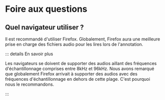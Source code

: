 # Foire aux questions

## Quel navigateur utiliser ?

Il est recommandé d'utiliser Firefox. Globalement, Firefox aura une meilleure prise en charge des fichiers audio pour
les lires lors de l'annotation.

::: details En savoir plus

Les navigateurs se doivent de supporter des audios aillant des fréquences d'échantillonnage comprises entre 8kHz et
96kHz. Nous avons remarqué que globalement Firefox arrivait à supporter des audios avec des fréquences d'échantillonnage
en dehors de cette plage. C'est pourquoi nous le recommandons.

:::